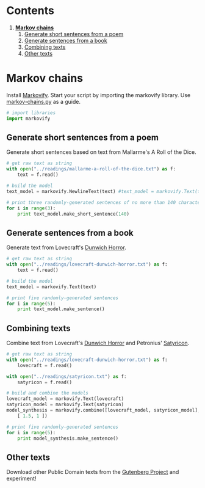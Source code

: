 # Contents
1. [**Markov chains**](#markov-chains)
    1. [Generate short sentences from a poem](#generate-short-sentences-from-a-poem)
    2. [Generate sentences from a book](#generate-sentences-from-a-book)
    3. [Combining texts](#combining-texts)
    4. [Other texts](#other-texts)

# Markov chains
Install [Markovify](https://github.com/jsvine/markovify).
Start your script by importing the markovify library.
Use [markov-chains.py](\scripts\markov-chains.py) as a guide.

```python
# import libraries
import markovify
```

## Generate short sentences from a poem
Generate short sentences based on text from  Mallarme's A Roll of the Dice.

```python
# get raw text as string
with open("../readings/mallarme-a-roll-of-the-dice.txt") as f:
    text = f.read()

# build the model
text_model = markovify.NewlineText(text) #text_model = markovify.Text(text)

# print three randomly-generated sentences of no more than 140 characters
for i in range(3):
    print text_model.make_short_sentence(140)
```

## Generate sentences from a book
Generate text from Lovecraft's
[Dunwich Horror](https://www.gutenberg.org/ebooks/50133).

```python
# get raw text as string
with open("../readings/lovecraft-dunwich-horror.txt") as f:
    text = f.read()

# build the model
text_model = markovify.Text(text)

# print five randomly-generated sentences
for i in range(5):
    print text_model.make_sentence()
```

## Combining texts
Combine text from
Lovecraft's [Dunwich Horror](https://www.gutenberg.org/ebooks/50133)
and Petronius' [Satyricon](http://www.gutenberg.org/ebooks/5225).

```python
# get raw text as string
with open("../readings/lovecraft-dunwich-horror.txt") as f:
    lovecraft = f.read()

with open("../readings/satyricon.txt") as f:
    satyricon = f.read()

# build and combine the models
lovecraft_model = markovify.Text(lovecraft)
satyricon_model = markovify.Text(satyricon)
model_synthesis = markovify.combine([lovecraft_model, satyricon_model],
    [ 1.5, 1 ])

# print five randomly-generated sentences
for i in range(5):
    print model_synthesis.make_sentence()
```

## Other texts
Download other Public Domain texts from the [Gutenberg Project](https://www.gutenberg.org/)
and experiment!
